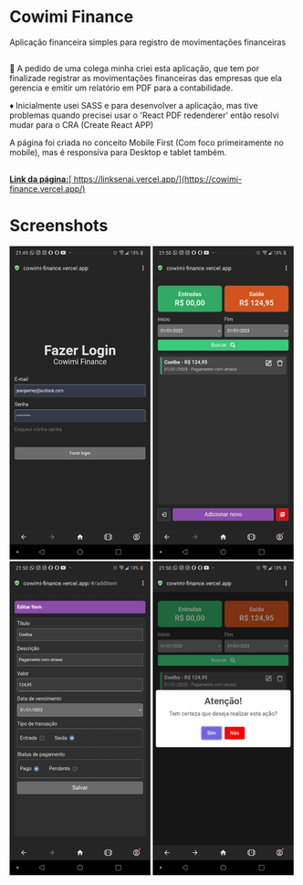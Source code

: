 <h1>Cowimi Finance</h1>
<p>Aplicação financeira simples para registro de movimentações financeiras</p>

##

<p>
🔴 A pedido de uma colega minha criei esta aplicação, que tem por finalizade registrar as movimentações financeiras das empresas que ela gerencia e emitir um relatório em PDF para a contabilidade.
</p>

<p>
♦️ Inicialmente usei SASS e para desenvolver a aplicação, mas tive problemas quando precisei usar o 'React PDF redenderer' então resolvi mudar para o CRA (Create React APP)
</p>

<p>
A página foi criada no conceito Mobile First (Com foco primeiramente no mobile), mas é responsiva para Desktop e tablet também.
</p>

##

<div>
<a href="https://cowimi-finance.vercel.app/" target="_blank"><strong>Link da página:</strong>[ https://linksenai.vercel.app/](https://cowimi-finance.vercel.app/)</a>
</div>

##

<div>
	<h1>Screenshots</h1>
	<div>
		<img style="width: 49%" src="./public/loginPage.jpg">
		<img style="width: 49%" src="./public/homePage.jpg">
	</div>
	<div>
		<img style="width: 49%" src="./public/addItem.jpg">
		<img style="width: 49%" src="./public/confirmButton.jpg">
	</div>
<div>